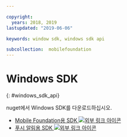 ```yaml
---

copyright:
  years: 2018, 2019
lastupdated: "2019-06-06"

keywords: window sdk, windows sdk api

subcollection:  mobilefoundation
---
```


#	Windows SDK
{: #windows_sdk_api}

nuget에서 Windows SDK를 다운로드하십시오.

* [Mobile Foundation용 SDK ![외부 링크 아이콘](../../icons/launch-glyph.svg "외부 링크 아이콘")](https://www.nuget.org/packages/IBM.MobileFirstPlatformFoundation/)
* [푸시 알림용 SDK ![외부 링크 아이콘](../../icons/launch-glyph.svg "외부 링크 아이콘")](https://www.nuget.org/packages/IBM.MobileFirstPlatformFoundationPush/)
